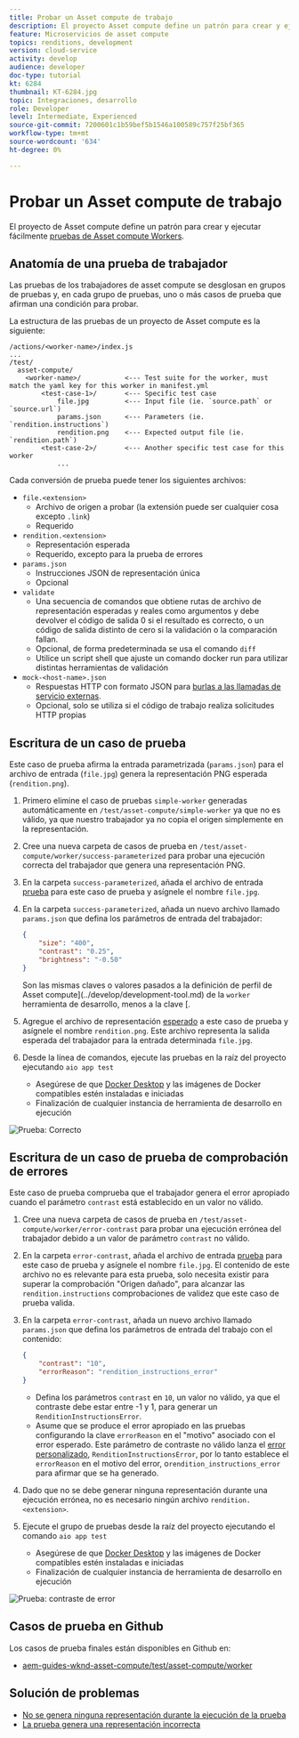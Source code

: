 ```yaml
---
title: Probar un Asset compute de trabajo
description: El proyecto Asset compute define un patrón para crear y ejecutar fácilmente pruebas de los trabajadores del Asset compute.
feature: Microservicios de asset compute
topics: renditions, development
version: cloud-service
activity: develop
audience: developer
doc-type: tutorial
kt: 6284
thumbnail: KT-6284.jpg
topic: Integraciones, desarrollo
role: Developer
level: Intermediate, Experienced
source-git-commit: 7200601c1b59bef5b1546a100589c757f25bf365
workflow-type: tm+mt
source-wordcount: '634'
ht-degree: 0%

---
```



# Probar un Asset compute de trabajo

El proyecto de Asset compute define un patrón para crear y ejecutar fácilmente [pruebas de Asset compute Workers](https://experienceleague.adobe.com/docs/asset-compute/using/extend/test-custom-application.html).

## Anatomía de una prueba de trabajador

Las pruebas de los trabajadores de asset compute se desglosan en grupos de pruebas y, en cada grupo de pruebas, uno o más casos de prueba que afirman una condición para probar.

La estructura de las pruebas de un proyecto de Asset compute es la siguiente:

```
/actions/<worker-name>/index.js
...
/test/
  asset-compute/
    <worker-name>/           <--- Test suite for the worker, must match the yaml key for this worker in manifest.yml
        <test-case-1>/       <--- Specific test case 
            file.jpg         <--- Input file (ie. `source.path` or `source.url`)
            params.json      <--- Parameters (ie. `rendition.instructions`)
            rendition.png    <--- Expected output file (ie. `rendition.path`)
        <test-case-2>/       <--- Another specific test case for this worker
            ...
```

Cada conversión de prueba puede tener los siguientes archivos:

+ `file.<extension>`
   + Archivo de origen a probar (la extensión puede ser cualquier cosa excepto `.link`)
   + Requerido
+ `rendition.<extension>`
   + Representación esperada
   + Requerido, excepto para la prueba de errores
+ `params.json`
   + Instrucciones JSON de representación única
   + Opcional
+ `validate`
   + Una secuencia de comandos que obtiene rutas de archivo de representación esperadas y reales como argumentos y debe devolver el código de salida 0 si el resultado es correcto, o un código de salida distinto de cero si la validación o la comparación fallan.
   + Opcional, de forma predeterminada se usa el comando `diff`
   + Utilice un script shell que ajuste un comando docker run para utilizar distintas herramientas de validación
+ `mock-<host-name>.json`
   + Respuestas HTTP con formato JSON para [burlas a las llamadas de servicio externas](https://www.mock-server.com/mock_server/creating_expectations.html).
   + Opcional, solo se utiliza si el código de trabajo realiza solicitudes HTTP propias

## Escritura de un caso de prueba

Este caso de prueba afirma la entrada parametrizada (`params.json`) para el archivo de entrada (`file.jpg`) genera la representación PNG esperada (`rendition.png`).

1. Primero elimine el caso de pruebas `simple-worker` generadas automáticamente en `/test/asset-compute/simple-worker` ya que no es válido, ya que nuestro trabajador ya no copia el origen simplemente en la representación.
1. Cree una nueva carpeta de casos de prueba en `/test/asset-compute/worker/success-parameterized` para probar una ejecución correcta del trabajador que genera una representación PNG.
1. En la carpeta `success-parameterized`, añada el archivo de entrada [prueba](./assets/test/success-parameterized/file.jpg) para este caso de prueba y asígnele el nombre `file.jpg`.
1. En la carpeta `success-parameterized`, añada un nuevo archivo llamado `params.json` que defina los parámetros de entrada del trabajador:

   ```json
   { 
       "size": "400",
       "contrast": "0.25",
       "brightness": "-0.50"
   }
   ```

   Son las mismas claves o valores pasados a la definición de perfil de Asset compute](../develop/development-tool.md) de la `worker` herramienta de desarrollo, menos a la clave [.

1. Agregue el archivo de representación [esperado](./assets/test/success-parameterized/rendition.png) a este caso de prueba y asígnele el nombre `rendition.png`. Este archivo representa la salida esperada del trabajador para la entrada determinada `file.jpg`.
1. Desde la línea de comandos, ejecute las pruebas en la raíz del proyecto ejecutando `aio app test`
   + Asegúrese de que [Docker Desktop](../set-up/development-environment.md#docker) y las imágenes de Docker compatibles estén instaladas e iniciadas
   + Finalización de cualquier instancia de herramienta de desarrollo en ejecución

![Prueba: Correcto  ](./assets/test/success-parameterized/result.png)

## Escritura de un caso de prueba de comprobación de errores

Este caso de prueba comprueba que el trabajador genera el error apropiado cuando el parámetro `contrast` está establecido en un valor no válido.

1. Cree una nueva carpeta de casos de prueba en `/test/asset-compute/worker/error-contrast` para probar una ejecución errónea del trabajador debido a un valor de parámetro `contrast` no válido.
1. En la carpeta `error-contrast`, añada el archivo de entrada [prueba](./assets/test/error-contrast/file.jpg) para este caso de prueba y asígnele el nombre `file.jpg`. El contenido de este archivo no es relevante para esta prueba, solo necesita existir para superar la comprobación &quot;Origen dañado&quot;, para alcanzar las `rendition.instructions` comprobaciones de validez que este caso de prueba valida.
1. En la carpeta `error-contrast`, añada un nuevo archivo llamado `params.json` que defina los parámetros de entrada del trabajo con el contenido:

   ```json
   {
       "contrast": "10",
       "errorReason": "rendition_instructions_error"
   }
   ```

   + Defina los parámetros `contrast` en `10`, un valor no válido, ya que el contraste debe estar entre -1 y 1, para generar un `RenditionInstructionsError`.
   + Asume que se produce el error apropiado en las pruebas configurando la clave `errorReason` en el &quot;motivo&quot; asociado con el error esperado. Este parámetro de contraste no válido lanza el [error personalizado](../develop/worker.md#errors), `RenditionInstructionsError`, por lo tanto establece el `errorReason` en el motivo del error, o`rendition_instructions_error` para afirmar que se ha generado.

1. Dado que no se debe generar ninguna representación durante una ejecución errónea, no es necesario ningún archivo `rendition.<extension>`.
1. Ejecute el grupo de pruebas desde la raíz del proyecto ejecutando el comando `aio app test`
   + Asegúrese de que [Docker Desktop](../set-up/development-environment.md#docker) y las imágenes de Docker compatibles estén instaladas e iniciadas
   + Finalización de cualquier instancia de herramienta de desarrollo en ejecución

![Prueba: contraste de error](./assets/test/error-contrast/result.png)

## Casos de prueba en Github

Los casos de prueba finales están disponibles en Github en:

+ [aem-guides-wknd-asset-compute/test/asset-compute/worker](https://github.com/adobe/aem-guides-wknd-asset-compute/tree/master/test/asset-compute/worker)

## Solución de problemas

+ [No se genera ninguna representación durante la ejecución de la prueba](../troubleshooting.md#test-no-rendition-generated)
+ [La prueba genera una representación incorrecta](../troubleshooting.md#tests-generates-incorrect-rendition)
